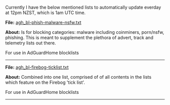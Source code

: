 
Currently I have the below mentioned lists to automatically update everday at 12pm NZST, which is 1am UTC time.


<b>File:</b> [agh_bl-phish-malware-nsfw.txt](https://raw.githubusercontent.com/lz-eng/AdGuardHome/main/blocklists/agh_bl-phish-malware-nsfw.txt)

<b>About:</b> Is for blocking categories: malware including coinminers, porn/nsfw, phishing. 
This is meant to supplement the plethora of advert, track and telemetry lists out there.


For use in AdGuardHome blocklists

----

<b>File:</b> [agh_bl-firebog-ticklist.txt](https://raw.githubusercontent.com/lz-eng/AdGuardHome/main/blocklists/agh_bl-firebog-ticklist.txt)

<b>About:</b> Combined into one list, comprised of of all contents in the lists which feature on the Firebog 'tick list'.

For use in AdGuardHome blocklists

----
